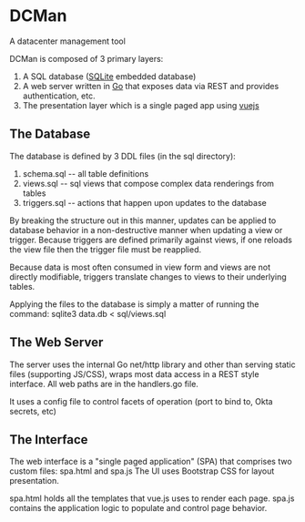 # DCMan
A datacenter management tool

DCMan is composed of 3 primary layers:
1. A SQL database ([SQLite](http://www.sqlite.org) embedded database)
2. A web server written in [Go](https://www.golang.org) that exposes data via REST and provides authentication, etc.
3. The presentation layer which is a single paged app using [vuejs](https://vuejs.org)

## The Database
The database is defined by 3 DDL files (in the sql directory):
1. schema.sql -- all table definitions
2. views.sql -- sql views that compose complex data renderings from tables
3. triggers.sql -- actions that happen upon updates to the database

By breaking the structure out in this manner, updates can be applied to database behavior in a non-destructive manner when updating a view or trigger. Because triggers are defined primarily against views, if one reloads the view file then the trigger file must be reapplied.

Because data is most often consumed in view form and views are not directly modifiable, triggers translate changes to views to their underlying tables.

Applying the files to the database is simply a matter of running the command:
    sqlite3 data.db < sql/views.sql

## The Web Server
The server uses the internal Go net/http library and other than serving static files (supporting JS/CSS), wraps most data access in a REST style interface. All web paths are in the handlers.go file.

It uses a config file to control facets of operation (port to bind to, Okta secrets, etc)

## The Interface
The web interface is a "single paged application" (SPA) that comprises two custom files: spa.html and spa.js
The UI uses Bootstrap CSS for layout presentation.

spa.html holds all the templates that vue.js uses to render each page.
spa.js contains the application logic to populate and control page behavior.
